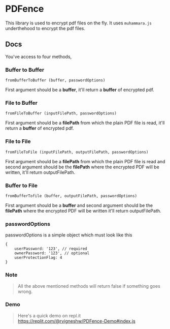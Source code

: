# PDFence

This library is used to encrypt pdf files on the fly. It uses `muhammara.js` underthehood to encrypt the pdf files.

## Docs

You've access to four methods,

### Buffer to Buffer

    fromBufferToBuffer (buffer, passwordOptions)

First argument should be a **buffer**, it'll return a **buffer** of encrypted pdf.

### File to Buffer

    fromFileToBuffer (inputFilePath, passwordOptions)

First argument should be a **filePath** from which the plain PDF file is read, it'll return a **buffer** of encrypted pdf.

### File to File

    fromFileToFile (inputFilePath, outputFilePath, passwordOptions)

First argument should be a **filePath** from which the plain PDF file is read and second argument should be the **filePath** where the encrypted PDF will be written, it'll return outputFilePath.

### Buffer to File

    fromBufferTofile (buffer, outputFilePath, passwordOptions)

First argument should be a **buffer** and second argument should be the **filePath** where the encrypted PDF will be written it'll return outputFilePath.


### passwordOptions

passwordOptions is a simple object which must look like this

    {
        userPassword: '123', // required
        ownerPassword: '123', // optional
        userProtectionFlag: 4
    }


### Note

>All the above mentioned methods will return false if something goes wrong.

### Demo

> Here's a quick demo on repl.it https://replit.com/@rvigneshw/PDFence-Demo#index.js